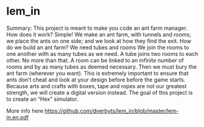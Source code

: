 # lem_in

Summary: This project is meant to make you code an ant farm manager.
How does it work? Simple! We
make an ant farm, with tunnels and rooms; we place the ants on one side; and we look
at how they find the exit.
How do we build an ant farm? We need tubes and rooms
We join the rooms to one another with as many tubes as we need. A tube joins two
rooms to each other. No more than that. A room can be linked to an infinite number
of rooms and by as many tubes as deemed necessary. Then we must bury the ant farm
(wherever you want). This is extremely important to ensure that ants don’t cheat and
look at your design before before the game starts.
Because arts and crafts with boxes, tape and ropes are not our greatest strength, we will
create a digital version instead.
The goal of this project is to create an “Hex” simulator.

More info here https://github.com/dverbyts/lem_in/blob/master/lem-in.en.pdf
